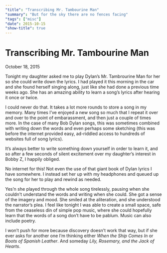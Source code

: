 ```yaml
---
"title": "Transcribing Mr. Tambourine Man"
"summary": "But for the sky there are no fences facing"
"tags": ["misc"]
"date": 2015-10-15
"show-title": true
---
```


# Transcribing Mr. Tambourine Man

<p class="datetime">October 18, 2015</p>

Tonight my daughter asked me to play Dylan’s Mr. Tambrourine Man for her so she could write down the lyrics. I had played it this morning in the car and she found herself singing along, just like she had done a previous time weeks ago. She has an amazing ability to learn a song’s lyrics after hearing it once or twice. 

I could never do that. It takes a lot more rounds to store a song in my memory. Many times I’ve enjoyed a new song so much that I repeat it over and over to the point of embarassment, and then just a couple of times more. In the case of many Bob Dylan songs, this was sometimes combined with writing down the words and even perhaps some sketching (this was before the internet provided easy, ad-riddled access to hundreds of websites full of song lyrics). 

It’s always better to write something down yourself in order to learn it, and so after a few seconds of silent excitement over my daughter’s interest in Bobby Z, I happily obliged. 

No internet for this! Not even the use of that giant book of Dylan lyrics I have somewhere. I instead set her up with my headphones and queued up the song for her to play and rewind as needed. 

Yes’n she played through the whole song tirelessly, pausing when she couldn't understand the words and writing when she could. She got a sense of the imagery and mood. She smiled at the aliteration, and she understood the narrator’s plea. I feel like tonight I was able to create a small space, safe from the ceaseless din of simple pop music, where she could hopefully learn that the words of a song don’t have to be pablum. Music can also include poetry. 

I won’t push for more because discovery doesn’t work that way, but if she ever asks for another one I’m thinking either _When the Ship Comes In_ or _Boots of Spanish Leather_. And someday _Lily, Rosemary, and the Jack of Hearts_.